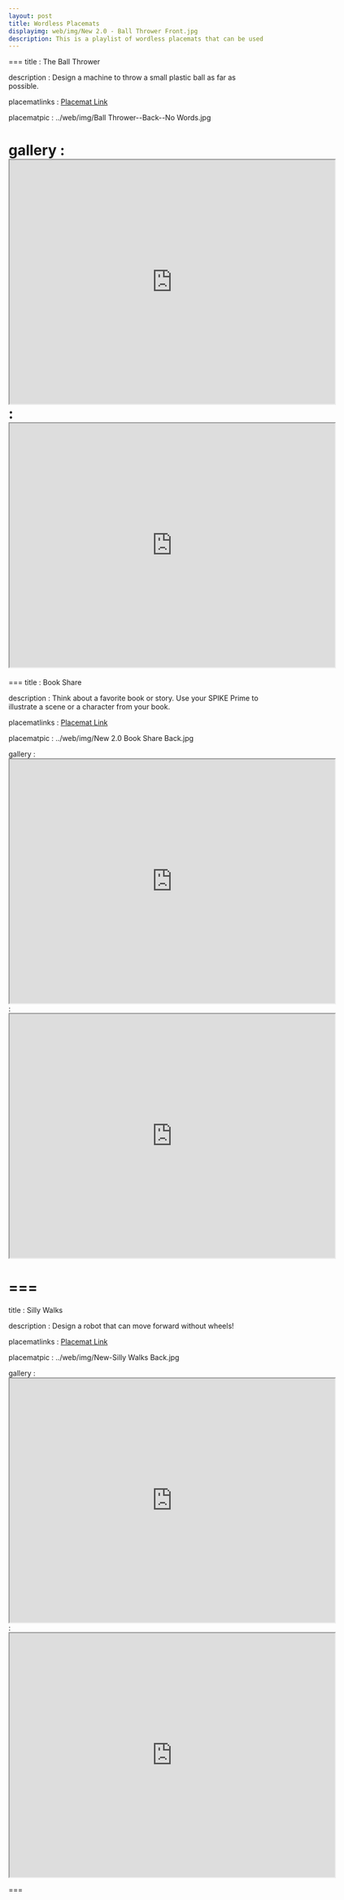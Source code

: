```yaml
---
layout: post
title: Wordless Placemats
displayimg: web/img/New 2.0 - Ball Thrower Front.jpg
description: This is a playlist of wordless placemats that can be used in a variety of settings, especially in other countries so that translations won't be needed. 
---
```


===
title
: The Ball Thrower

description
: Design a machine to throw a small plastic ball as far as possible.

placematlinks
: [Placemat Link](https://docs.google.com/presentation/d/1IzKZ_8vz0bAED8IvAGgdpGxbdTiDNuvaBwFEaSNwoRg/edit?usp=sharing)

placematpic
: ../web/img/Ball Thrower--Back--No Words.jpg

gallery
: <iframe src="https://drive.google.com/file/d/1eBGX-ENreJqvXewdUSfDSViOauXbYW1g/preview" width="640" height="480" allow="autoplay"></iframe>
: <iframe src="https://drive.google.com/file/d/1FVNa7vvXC2BfGeF8SW1Rsw502VyP3Gf3/preview" width="640" height="480" allow="autoplay"></iframe>
===
===
title
: Book Share

description
: Think about a favorite book or story. Use your SPIKE Prime to illustrate a scene or a character from your book.

placematlinks
: [Placemat Link](https://docs.google.com/presentation/d/1HeMKXrlqdR-yOXIjg0q38-PoVO9QuUFZ8YfuMliQDJM/edit?usp=sharing)

placematpic
: ../web/img/New 2.0 Book Share Back.jpg

gallery
: <iframe src="https://drive.google.com/file/d/1OMK9-YDZFOQ4SjunPcD_jF0_UBiDcByI/preview" width="640" height="480" allow="autoplay"></iframe>
: <iframe src="https://drive.google.com/file/d/1eKl7pJQnVSstbyd_bgLk_-AiizODm9gQ/preview" width="640" height="480" allow="autoplay"></iframe>

===
===
title
: Silly Walks

description
: Design a robot that can move forward without wheels!

placematlinks
: [Placemat Link](https://docs.google.com/presentation/d/1iiAiViPR6a0qHEA8k21crNu8B7pXY04-xh0r-BChIfc/edit?usp=sharing)

placematpic
: ../web/img/New-Silly Walks Back.jpg

gallery
: <iframe src="https://drive.google.com/file/d/1BwOLCLrmR93XUDbxBJ8lLEP9zphuRWzF/preview" width="640" height="480" allow="autoplay"></iframe>
: <iframe src="https://drive.google.com/file/d/1ECgfb9lzFCPP-pySkvRgiMzL9KA9YU-Z/preview" width="640" height="480" allow="autoplay"></iframe>

===
